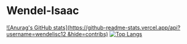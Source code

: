 # Wendel-Isaac

[![Anurag's GitHub stats](https://github-readme-stats.vercel.app/api?username=wendelisc12 &hide=contribs)](https://github.com/anuraghazra/github-readme-stats)
[![Top Langs](https://github-readme-stats.vercel.app/api/top-langs/?username=wendelisc12&layout=compact)](https://github.com/anuraghazra/github-readme-stats)
